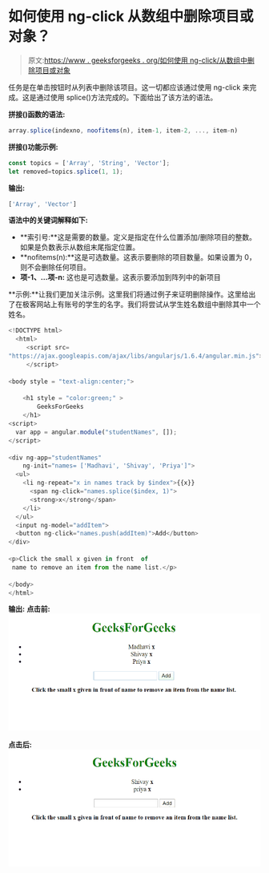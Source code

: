 # 如何使用 ng-click 从数组中删除项目或对象？

> 原文:[https://www . geeksforgeeks . org/如何使用 ng-click/从数组中删除项目或对象](https://www.geeksforgeeks.org/how-to-delete-an-item-or-object-from-the-array-using-ng-click/)

任务是在单击按钮时从列表中删除该项目。这一切都应该通过使用 ng-click 来完成。这是通过使用 splice()方法完成的。下面给出了该方法的语法。

**拼接()函数的语法:**

```ts
array.splice(indexno, noofitems(n), item-1, item-2, ..., item-n)

```

**拼接()功能示例:**

```ts
const topics = ['Array', 'String', 'Vector'];
let removed=topics.splice(1, 1);
```

**输出:**

```ts
['Array', 'Vector']

```

**语法中的关键词解释如下:**

*   **索引号:**这是需要的数量。定义是指定在什么位置添加/删除项目的整数。
    如果是负数表示从数组末尾指定位置。
*   **nofitems(n):**这是可选数量。这表示要删除的项目数量。如果设置为 0，则不会删除任何项目。
*   **项-1、…项-n:** 这也是可选数量。这表示要添加到阵列中的新项目

**示例:**让我们更加关注示例。这里我们将通过例子来证明删除操作。这里给出了在极客网站上有账号的学生的名字。我们将尝试从学生姓名数组中删除其中一个姓名。

```ts
<!DOCTYPE html>
  <html>
     <script src=
"https://ajax.googleapis.com/ajax/libs/angularjs/1.6.4/angular.min.js">
     </script>

<body style = "text-align:center;">  

    <h1 style = "color:green;" >  
        GeeksForGeeks  
    </h1>  
<script>
  var app = angular.module("studentNames", []); 
</script>

<div ng-app="studentNames"  
    ng-init="names= ['Madhavi', 'Shivay', 'Priya']">
  <ul>
    <li ng-repeat="x in names track by $index">{{x}}
      <span ng-click="names.splice($index, 1)">
      <strong>x</strong</span>
    </li>
  </ul>
  <input ng-model="addItem">
  <button ng-click="names.push(addItem)">Add</button>
</div>

<p>Click the small x given in front  of
 name to remove an item from the name list.</p>

</body>
</html>
```

**输出:**
**点击前:**
![](img/17c391f9419c658e4da8f9b7431a2f18.png)

**点击后:**
![](img/4230da004fb00dc83c7122ca7168b08f.png)